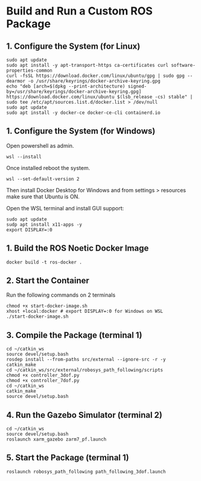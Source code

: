 # Build and Run a Custom ROS Package 

## 1. Configure the System (for Linux)

```shell
sudo apt update
sudo apt install -y apt-transport-https ca-certificates curl software-properties-common
curl -fsSL https://download.docker.com/linux/ubuntu/gpg | sudo gpg --dearmor -o /usr/share/keyrings/docker-archive-keyring.gpg
echo "deb [arch=$(dpkg --print-architecture) signed-by=/usr/share/keyrings/docker-archive-keyring.gpg] https://download.docker.com/linux/ubuntu $(lsb_release -cs) stable" | sudo tee /etc/apt/sources.list.d/docker.list > /dev/null
sudo apt update
sudo apt install -y docker-ce docker-ce-cli containerd.io
```

## 1. Configure the System (for Windows)

Open powershell as admin.

```shell
wsl --install
```

Once installed reboot the system. 

```shell
wsl --set-default-version 2
```

Then install Docker Desktop for Windows and from settings > resources
make sure that Ubuntu is ON.

Open the WSL terminal and install GUI support:

```shell
sudo apt update
sudp apt install x11-apps -y
export DISPLAY=:0
```

## 1. Build the ROS Noetic Docker Image

```shell
docker build -t ros-docker .
```

## 2. Start the Container 

Run the following commands on 2 terminals

```shell
chmod +x start-docker-image.sh
xhost +local:docker # export DISPLAY=:0 for Windows on WSL
./start-docker-image.sh
```

## 3. Compile the Package (terminal 1)

```shell
cd ~/catkin_ws
source devel/setup.bash
rosdep install --from-paths src/external --ignore-src -r -y
catkin_make
cd ~/catkin_ws/src/external/robosys_path_following/scripts
chmod +x controller_3dof.py 
chmod +x controller_7dof.py
cd ~/catkin_ws
catkin_make
source devel/setup.bash
```

## 4. Run the Gazebo Simulator (terminal 2)

```shell
cd ~/catkin_ws
source devel/setup.bash
roslaunch xarm_gazebo zarm7_pf.launch
```

## 5. Start the Package (terminal 1)

```shell
roslaunch robosys_path_following path_following_3dof.launch
```
